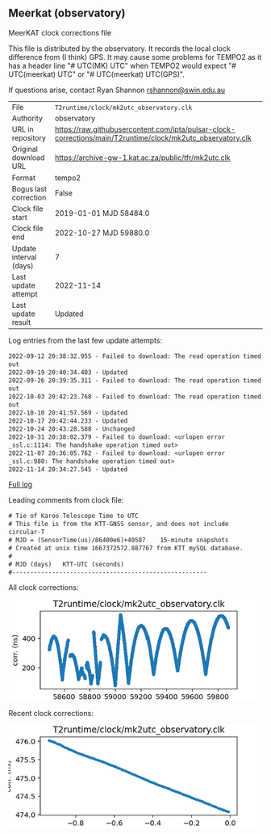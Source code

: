 
## Meerkat (observatory)

MeerKAT clock corrections file

This file is distributed by the observatory. It records the local
clock difference from (I think) GPS. It may cause some problems
for TEMPO2 as it has a header line "# UTC(MK) UTC" when TEMPO2
would expect "# UTC(meerkat) UTC" or "# UTC(meerkat) UTC(GPS)".

If questions arise, contact Ryan Shannon <rshannon@swin.edu.au>

|     |     |
|:--- |:--- |
| File | `T2runtime/clock/mk2utc_observatory.clk` |
| Authority | observatory |
| URL in repository | <https://raw.githubusercontent.com/ipta/pulsar-clock-corrections/main/T2runtime/clock/mk2utc_observatory.clk> |
| Original download URL | <https://archive-gw-1.kat.ac.za/public/tfr/mk2utc.clk> |
| Format | tempo2 |
| Bogus last correction | False |
| Clock file start | 2019-01-01 MJD 58484.0 |
| Clock file end | 2022-10-27 MJD 59880.0 |
| Update interval (days) | 7 |
| Last update attempt | 2022-11-14 |
| Last update result | Updated |

Log entries from the last few update attempts:
```
2022-09-12 20:38:32.955 - Failed to download: The read operation timed out
2022-09-19 20:40:34.403 - Updated
2022-09-26 20:39:35.311 - Failed to download: The read operation timed out
2022-10-03 20:42:23.768 - Failed to download: The read operation timed out
2022-10-10 20:41:57.569 - Updated
2022-10-17 20:42:44.233 - Updated
2022-10-24 20:43:28.588 - Unchanged
2022-10-31 20:38:02.379 - Failed to download: <urlopen error _ssl.c:1114: The handshake operation timed out>
2022-11-07 20:36:05.762 - Failed to download: <urlopen error _ssl.c:980: The handshake operation timed out>
2022-11-14 20:34:27.545 - Updated
```
[Full log](https://raw.githubusercontent.com/ipta/pulsar-clock-corrections/main/log/T2runtime/clock/mk2utc_observatory.clk.log)

Leading comments from clock file:

    # Tie of Karoo Telescope Time to UTC
    # This file is from the KTT-GNSS sensor, and does not include circular-T
    # MJD = (SensorTime(us)/86400e6)+40587    15-minute snapshots
    # Created at unix time 1667372572.887767 from KTT mySQL database.
    #
    # MJD (days)   KTT-UTC (seconds)
    #------------------------------------------------------



All clock corrections:

![plot of all clock corrections](mk2utc_observatory.clk.png "All corrections")

Recent clock corrections:

![plot of recent clock corrections](mk2utc_observatory.clk.short.png "Recent corrections")

